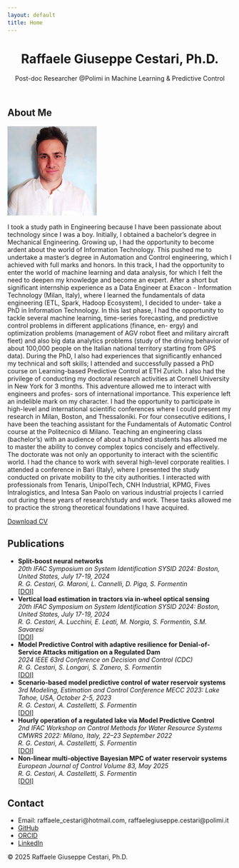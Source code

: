 ```yaml
---
layout: default
title: Home
---
```


<header>
  <h1>Raffaele Giuseppe Cestari, Ph.D.</h1>
  <p>Post-doc Researcher @Polimi in Machine Learning & Predictive Control</p>
</header>

<section id="about">
  <h2>About Me</h2>
  <img src="assets/images/cestari_raffaele.jpeg" alt="Profile picture" style="max-width: 200px;">
  <p>I took a study path in Engineering because I have been passionate about technology
    since I was a boy. Initially, I obtained a bachelor’s degree in Mechanical Engineering. Growing up, I
    had the opportunity to become ardent about the world of Information Technology. This pushed me to
    undertake a master’s degree in Automation and Control engineering, which I achieved with full marks
    and honors. In this track, I had the opportunity to enter the world of machine learning and data analysis,
    for which I felt the need to deepen my knowledge and become an expert. After a short but significant
    internship experience as a Data Engineer at Exacon - Information Technology (Milan, Italy), where I
    learned the fundamentals of data engineering (ETL, Spark, Hadoop Ecosystem), I decided to under-
    take a PhD in Information Technology. In this last phase, I had the opportunity to tackle several machine
    learning, time-series forecasting, and predictive control problems in different applications (finance, en-
    ergy) and optimization problems (management of AGV robot fleet and military aircraft fleet) and also big
    data analytics problems (study of the driving behavior of about 100,000 people on the Italian national
    territory starting from GPS data). During the PhD, I also had experiences that significantly enhanced my
    technical and soft skills; I attended and successfully passed a PhD course on Learning-based Predictive
    Control at ETH Zurich. I also had the privilege of conducting my doctoral research activities at Cornell
    University in New York for 3 months. This adventure allowed me to interact with engineers and profes-
    sors of international importance. This experience left an indelible mark on my character. I had the
    opportunity to participate in high-level and international scientific conferences where I could present my
    research in Milan, Boston, and Thessaloniki. For four consecutive editions, I have been the teaching
    assistant for the Fundamentals of Automatic Control course at the Politecnico di Milano. Teaching an
    engineering class (bachelor’s) with an audience of about a hundred students has allowed me to master
    the ability to convey complex topics concisely and effectively. The doctorate was not only an opportunity
    to interact with the scientific world. I had the chance to work with several high-level corporate realities.
    I attended a conference in Bari (Italy), where I presented the study conducted on private mobility to the
    city authorities. I interacted with professionals from Tenaris, UnipolTech, CNH Industrial, KPMG, Fives Intralogistics, and Intesa San Paolo on various industrial projects I carried out during these years of research/study and work. 
    These tasks allowed me to practice the strong theoretical foundations I have acquired.</p>
  <p><a href="assets/docs/CV.pdf" target="_blank">Download CV</a></p>
</section>

<section id="publications">
  <h2>Publications</h2>
  <ul>
    <li>
      <strong>Split-boost neural networks</strong><br>
      <em>20th IFAC Symposium on System Identification SYSID 2024: Boston, United States, July 17-19, 2024</em><br>
      <em>R. G. Cestari, G. Maroni, L. Cannelli, D. Piga, S. Formentin</em><br>
      <a href="https://doi.org/10.1016/j.ifacol.2024.08.535">[DOI]</a>
    </li>
    <li>
      <strong>Vertical load estimation in tractors via in-wheel optical sensing</strong><br>
      <em>20th IFAC Symposium on System Identification SYSID 2024: Boston, United States, July 17-19, 2024</em><br>
      <em>R. G. Cestari, A. Lucchini, E. Leati, M. Norgia, S. Formentin, S.M. Savaresi</em><br>
      <a href="https://doi.org/10.1016/j.ifacol.2024.08.584">[DOI]</a>
    </li>
    <li>
      <strong>Model Predictive Control with adaptive resilience for Denial-of-Service Attacks mitigation on a Regulated Dam </strong><br>
      <em>2024 IEEE 63rd Conference on Decision and Control (CDC)</em><br>
      <em>R. G. Cestari, S. Longari, S. Zanero, S. Formentin</em><br>
      <a href="https://doi.org/10.1109/CDC56724.2024.10886552">[DOI]</a>
    </li>
    <li>
      <strong>Scenario-based model predictive control of water reservoir systems</strong><br>
      <em>3rd Modeling, Estimation and Control Conference MECC 2023: Lake Tahoe, USA, October 2-5, 2023</em><br>
      <em>R. G. Cestari, A. Castelletti, S. Formentin</em><br>
      <a href="https://doi.org/10.1016/j.ifacol.2023.12.043">[DOI]</a>
    </li>
    <li>
      <strong>Hourly operation of a regulated lake via Model Predictive Control</strong><br>
      <em>2nd IFAC Workshop on Control Methods for Water Resource Systems CMWRS 2022: Milano, Italy, 22–23 September 2022</em><br>
      <em>R. G. Cestari, A. Castelletti, S. Formentin</em><br>
      <a href="https://doi.org/10.1016/j.ifacol.2022.11.002">[DOI]</a>
    </li>
    <li>
      <strong>Non-linear multi-objective Bayesian MPC of water reservoir systems</strong><br>
      <em>European Journal of Control Volume 83, May 2025</em><br>
      <em>R. G. Cestari, A. Castelletti, S. Formentin</em><br>
      <a href="https://doi.org/10.1016/j.ejcon.2025.101205">[DOI]</a>
    </li>
  </ul>
</section>

<section id="contact">
  <h2>Contact</h2>
  <ul>
    <li>Email: raffaele_cestari@hotmail.com, raffaelegiuseppe.cestari@polimi.it</li>
    <li><a href="https://github.com/RaffaeleGiuseppeCestari">GitHub</a></li>
    <li><a href="https://orcid.org/0009-0000-5948-0254">ORCID</a></li>
    <li><a href="www.linkedin.com/in/raffaele-giuseppe-cestari">LinkedIn</a></li>
  </ul>
</section>

<footer>
  <p>&copy; 2025 Raffaele Giuseppe Cestari, Ph.D.</p>
</footer>
